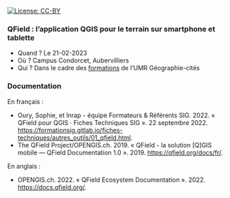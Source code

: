 
[![License:
CC-BY](https://img.shields.io/badge/License-CCBY-blue.svg)](http://creativecommons.org/licenses/by/4.0/)

### QField : l’application QGIS pour le terrain sur smartphone et tablette

-   Quand ? Le 21-02-2023
-   Où ? Campus Condorcet, Aubervilliers
-   Qui ? Dans le cadre des
    [formations](https://geographie-cites.cnrs.fr/formations-donnees-et-protocoles-dans-les-humanites-numeriques/)
    de l’UMR Géographie-cités

### Documentation

En français :

-   Oury, Sophie, et Inrap - équipe Formateurs & Référents SIG. 2022. «
    QField pour QGIS · Fiches Techniques SIG ». 22 septembre 2022.
    <https://formationsig.gitlab.io/fiches-techniques/autres_outils/01_qfield.html>.
-   The QField Project/OPENGIS.ch. 2019. « QField - la solution \[Q\]GIS
    mobile — QField Documentation 1.0 ». 2019.
    <https://qfield.org/docs/fr/>.

En anglais :

-   OPENGIS.ch. 2022. « QField Ecosystem Documentation ». 2022.
    <https://docs.qfield.org/>.
